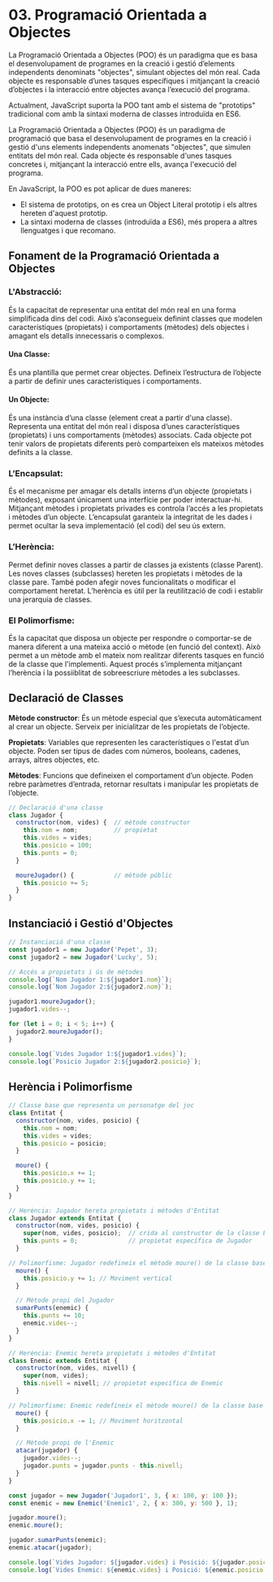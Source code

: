 # 03. Programació Orientada a Objectes

La Programació Orientada a Objectes (POO) és un paradigma que es basa el desenvolupament de programes en la creació i gestió d’elements independents denominats "objectes", simulant objectes del món real. Cada objecte es responsable d’unes tasques específiques i mitjançant la creació d’objectes i la interacció entre objectes avança l’execució del programa.

Actualment, JavaScript suporta la POO tant amb el sistema de "prototips" tradicional com amb la sintaxi moderna de classes introduïda en ES6.

La Programació Orientada a Objectes (POO) és un paradigma de programació que basa el desenvolupament de programes en la creació i gestió d'uns elements independents anomenats "objectes", que simulen entitats del món real. Cada objecte és responsable d'unes tasques concretes i, mitjançant la interacció entre ells, avança l'execució del programa.

En JavaScript, la POO es pot aplicar de dues maneres:
- El sistema de prototips, on es crea un Object Literal prototip i els altres hereten d'aquest prototip.
- La sintaxi moderna de classes (introduïda a ES6), més propera a altres llenguatges i que recomano.

## Fonament de la Programació Orientada a Objectes

### L'Abstracció: 

És la capacitat de representar una entitat del món real en una forma simplificada dins del codi. Això s’aconsegueix definint classes que modelen característiques (propietats) i comportaments (mètodes) dels objectes i amagant els detalls innecessaris o complexos.

#### Una Classe: 

És una plantilla que permet crear objectes. Defineix l’estructura de l’objecte a partir de definir unes característiques i comportaments.

#### Un Objecte: 

És una instància d’una classe (element creat a partir d'una classe). Representa una entitat del món real i disposa d’unes característiques (propietats) i uns comportaments (mètodes) associats. Cada objecte pot tenir valors de propietats diferents però comparteixen els mateixos mètodes definits a la classe.

### L’Encapsulat: 

És el mecanisme per amagar els detalls interns d’un objecte (propietats i mètodes), exposant únicament una interfície per poder interactuar-hi. Mitjançant mètodes i propietats privades es controla l’accés a les propietats i mètodes d’un objecte. L’encapsulat garanteix la integritat de les dades i permet ocultar la seva implementació (el codi) del seu ús extern. 

### L’Herència: 

Permet definir noves classes a partir de classes ja existents (classe Parent). Les noves classes (subclasses) hereten les propietats i mètodes de la classe pare. També poden afegir noves funcionalitats o modificar el comportament heretat. L’herència es útil per la reutilització de codi i establir una jerarquia de classes.

### El Polimorfisme: 

És la capacitat que disposa un objecte per respondre o comportar-se de manera diferent a una mateixa acció o mètode (en funció del context).  Això permet a un mètode amb el mateix nom realitzar diferents tasques en funció de la classe que l'implementi. Aquest procés s’implementa mitjançant l’herència i la possiiblitat de sobreescriure mètodes a les subclasses.

## Declaració de Classes

**Mètode constructor**: És un mètode especial que s’executa automàticament al crear un objecte. Serveix per inicialitzar de les propietats de l’objecte.

**Propietats**: Variables que representen les característiques o l'estat d’un objecte. Poden ser tipus de dades com números, booleans, cadenes, arrays, altres objectes, etc.

**Mètodes**: Funcions que defineixen el comportament d’un objecte. Poden rebre paràmetres d’entrada, retornar resultats i manipular les propietats de l’objecte.

```javascript
// Declaració d'una classe
class Jugador {
  constructor(nom, vides) {  // mètode constructor
    this.nom = nom;          // propietat
    this.vides = vides;
    this.posicio = 100;
    this.punts = 0;
  }

  moureJugador() {           // mètode públic
    this.posicio += 5;
  }
}
```
## Instanciació i Gestió d'Objectes

```javascript
// Instanciació d'una classe
const jugador1 = new Jugador('Pepet', 3);
const jugador2 = new Jugador('Lucky', 5);

// Accés a propietats i ús de mètodes
console.log(`Nom Jugador 1:${jugador1.nom}`);
console.log(`Nom Jugador 2:${jugador2.nom}`);

jugador1.moureJugador();
jugador1.vides--;

for (let i = 0; i < 5; i++) {
  jugador2.moureJugador();
}

console.log(`Vides Jugador 1:${jugador1.vides}`);
console.log(`Posicio Jugador 2:${jugador2.posicio}`);
```

## Herència i Polimorfisme

```javascript
// Classe base que representa un personatge del joc
class Entitat {
  constructor(nom, vides, posicio) {
    this.nom = nom;
    this.vides = vides;
    this.posicio = posicio;
  }

  moure() {
    this.posicio.x += 1;
    this.posicio.y += 1;
  }
}

// Herència: Jugador hereta propietats i mètodes d'Entitat
class Jugador extends Entitat {
  constructor(nom, vides, posicio) {
    super(nom, vides, posicio);  // crida al constructor de la classe base
    this.punts = 0;              // propietat específica de Jugador
  }

// Polimorfisme: Jugador redefineix el mètode moure() de la classe base
  moure() {
    this.posicio.y += 1; // Moviment vertical
  }

  // Mètode propi del Jugador
  sumarPunts(enemic) {
    this.punts += 10;
    enemic.vides--;
  }
}

// Herència: Enemic hereta propietats i mètodes d'Entitat
class Enemic extends Entitat {
  constructor(nom, vides, nivell) {
    super(nom, vides);
    this.nivell = nivell; // propietat específica de Enemic
  }

// Polimorfisme: Enemic redefineix el mètode moure() de la classe base
  moure() {
    this.posicio.x -= 1; // Moviment horitzontal
  }

  // Mètode propi de l'Enemic
  atacar(jugador) {
    jugador.vides--;
    jugador.punts = jugador.punts - this.nivell;
  }
}

const jugador = new Jugador('Jugador1', 3, { x: 100, y: 100 });
const enemic = new Enemic('Enemic1', 2, { x: 300, y: 500 }, 1);

jugador.moure();
enemic.moure();

jugador.sumarPunts(enemic);
enemic.atacar(jugador);

console.log(`Vides Jugador: ${jugador.vides} i Posició: ${jugador.posicio.y}`);
console.log(`Vides Enemic: ${enemic.vides} i Posició: ${enemic.posicio.x}`);
```